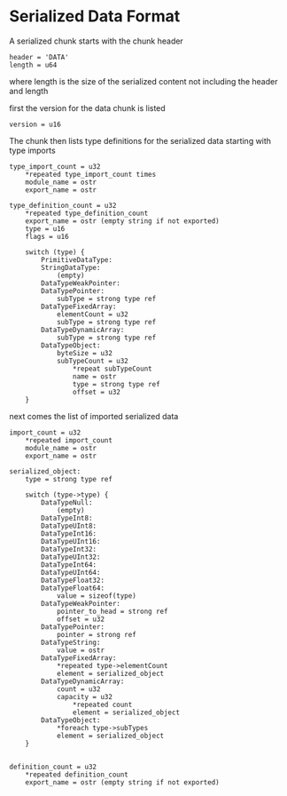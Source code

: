 # Serialized Data Format

A serialized chunk starts with the chunk header

```
header = 'DATA'
length = u64
```

where length is the size of the serialized content
not including the header and length

first the version for the data chunk is listed
```
version = u16
```
The chunk then lists type definitions for the
serialized data starting with type imports
```
type_import_count = u32
    *repeated type_import_count times
    module_name = ostr
    export_name = ostr

type_definition_count = u32
    *repeated type_definition_count
    export_name = ostr (empty string if not exported)
    type = u16
    flags = u16
    
    switch (type) {
        PrimitiveDataType:
        StringDataType:
            (empty)
        DataTypeWeakPointer:
        DataTypePointer:
            subType = strong type ref
        DataTypeFixedArray:
            elementCount = u32
            subType = strong type ref
        DataTypeDynamicArray:
            subType = strong type ref
        DataTypeObject:
            byteSize = u32
            subTypeCount = u32
                *repeat subTypeCount
                name = ostr
                type = strong type ref
                offset = u32
    }
```

next comes the list of imported serialized data

```
import_count = u32
    *repeated import_count 
    module_name = ostr
    export_name = ostr

serialized_object:
    type = strong type ref

    switch (type->type) {
        DataTypeNull:
            (empty)
        DataTypeInt8:
        DataTypeUInt8:
        DataTypeInt16:
        DataTypeUInt16:
        DataTypeInt32:
        DataTypeUInt32:
        DataTypeInt64:
        DataTypeUInt64:
        DataTypeFloat32:
        DataTypeFloat64:
            value = sizeof(type)
        DataTypeWeakPointer:
            pointer_to_head = strong ref
            offset = u32
        DataTypePointer:
            pointer = strong ref
        DataTypeString:
            value = ostr
        DataTypeFixedArray:
            *repeated type->elementCount
            element = serialized_object
        DataTypeDynamicArray:
            count = u32
            capacity = u32
                *repeated count
                element = serialized_object
        DataTypeObject:
            *foreach type->subTypes
            element = serialized_object
    }


definition_count = u32
    *repeated definition_count 
    export_name = ostr (empty string if not exported)

```
